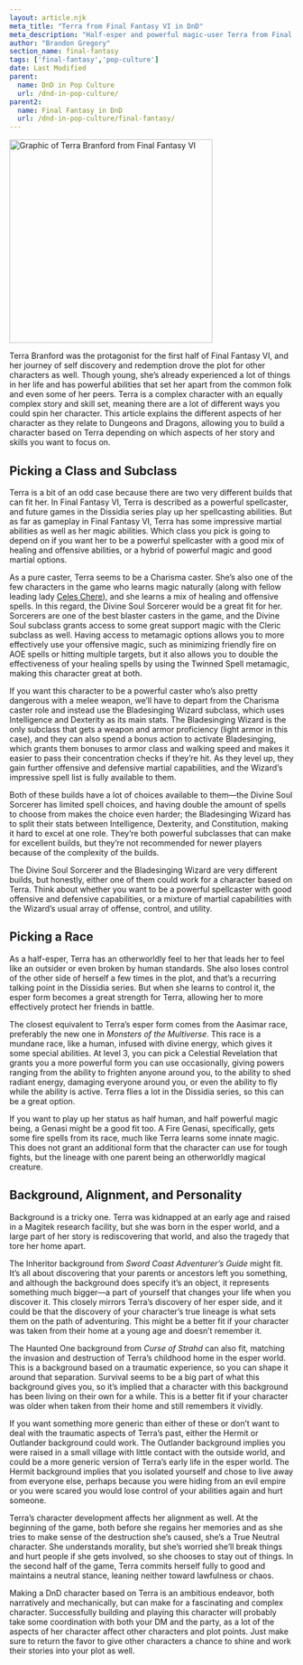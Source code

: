 ```yaml
---
layout: article.njk
meta_title: "Terra from Final Fantasy VI in DnD"
meta_description: "Half-esper and powerful magic-user Terra from Final Fantasy VI is an interesting character and a challenge to build in DnD, but these tips will get you there!"
author: "Brandon Gregory"
section_name: final-fantasy
tags: ['final-fantasy','pop-culture']
date: Last Modified
parent:
  name: DnD in Pop Culture
  url: /dnd-in-pop-culture/
parent2:
  name: Final Fantasy in DnD
  url: /dnd-in-pop-culture/final-fantasy/
---
```


<img
  src="/images/ff6-terra-360.webp"
  srcset="/images/ff6-terra-360.webp 360w,
          /images/ff6-terra-768.webp 768w"
  sizes="(min-width: 768px) 384px,180px"
  alt="Graphic of Terra Branford from Final Fantasy VI"
  class="tiny-hero"
  height="360" width="360" />

Terra Branford was the protagonist for the first half of Final Fantasy VI, and her journey of self discovery and redemption drove the plot for other characters as well. Though young, she’s already experienced a lot of things in her life and has powerful abilities that set her apart from the common folk and even some of her peers. Terra is a complex character with an equally complex story and skill set, meaning there are a lot of different ways you could spin her character. This article explains the different aspects of her character as they relate to Dungeons and Dragons, allowing you to build a character based on Terra depending on which aspects of her story and skills you want to focus on.


## Picking a Class and Subclass

Terra is a bit of an odd case because there are two very different builds that can fit her. In Final Fantasy VI, Terra is described as a powerful spellcaster, and future games in the Dissidia series play up her spellcasting abilities. But as far as gameplay in Final Fantasy VI, Terra has some impressive martial abilities as well as her magic abilities. Which class you pick is going to depend on if you want her to be a powerful spellcaster with a good mix of healing and offensive abilities, or a hybrid of powerful magic and good martial options.

As a pure caster, Terra seems to be a Charisma caster. She’s also one of the few characters in the game who learns magic naturally (along with fellow leading lady [Celes Chere](/dnd-in-pop-culture/final-fantasy/ff6-celes/)), and she learns a mix of healing and offensive spells. In this regard, the Divine Soul Sorcerer would be a great fit for her. Sorcerers are one of the best blaster casters in the game, and the Divine Soul subclass grants access to  some great support magic with the Cleric subclass as well. Having access to metamagic options allows you to more effectively use your offensive magic, such as minimizing friendly fire on AOE spells or hitting multiple targets, but it also allows you to double the effectiveness of your healing spells by using the Twinned Spell metamagic, making this character great at both.

If you want this character to be a powerful caster who’s also pretty dangerous with a melee weapon, we’ll have to depart from the Charisma caster role and instead use the Bladesinging Wizard subclass, which uses Intelligence and Dexterity as its main stats. The Bladesinging Wizard is the only subclass that gets a weapon and armor proficiency (light armor in this case), and they can also spend a bonus action to activate Bladesinging, which grants them bonuses to armor class and walking speed and makes it easier to pass their concentration checks if they’re hit. As they level up, they gain further offensive and defensive martial capabilities, and the Wizard’s impressive spell list is fully available to them.

Both of these builds have a lot of choices available to them—the Divine Soul Sorcerer has limited spell choices, and having double the amount of spells to choose from makes the choice even harder; the Bladesinging Wizard has to split their stats between Intelligence, Dexterity, and Constitution, making it hard to excel at one role. They’re both powerful subclasses that can make for excellent builds, but they’re not recommended for newer players because of the complexity of the builds.

The Divine Soul Sorcerer and the Bladesinging Wizard are very different builds, but honestly, either one of them could work for a character based on Terra. Think about whether you want to be a powerful spellcaster with good offensive and defensive capabilities, or a mixture of martial capabilities with the Wizard’s usual array of offense, control, and utility.


## Picking a Race

As a half-esper, Terra has an otherworldly feel to her that leads her to feel like an outsider or even broken by human standards. She also loses control of the other side of herself a few times in the plot, and that’s a recurring talking point in the Dissidia series. But when she learns to control it, the esper form becomes a great strength for Terra, allowing her to more effectively protect her friends in battle.

The closest equivalent to Terra’s esper form comes from the Aasimar race, preferably the new one in _Monsters of the Multiverse_. This race is a mundane race, like a human, infused with divine energy, which gives it some special abilities. At level 3, you can pick a Celestial Revelation that grants you a more powerful form you can use occasionally, giving powers ranging from the ability to frighten anyone around you, to the ability to shed radiant energy, damaging everyone around you, or even the ability to fly while the ability is active. Terra flies a lot in the Dissidia series, so this can be a great option.

If you want to play up her status as half human, and half powerful magic being, a Genasi might be a good fit too. A Fire Genasi, specifically, gets some fire spells from its race, much like Terra learns some innate magic. This does not grant an additional form that the character can use for tough fights, but the lineage with one parent being an otherworldly magical creature.


## Background, Alignment, and Personality

Background is a tricky one. Terra was kidnapped at an early age and raised in a Magitek research facility, but she was born in the esper world, and a large part of her story is rediscovering that world, and also the tragedy that tore her home apart.

The Inheritor background from _Sword Coast Adventurer’s Guide_ might fit. It’s all about discovering that your parents or ancestors left you something, and although the background does specify it’s an object, it represents something much bigger—a part of yourself that changes your life when you discover it. This closely mirrors Terra’s discovery of her esper side, and it could be that the discovery of your character’s true lineage is what sets them on the path of adventuring. This might be a better fit if your character was taken from their home at a young age and doesn’t remember it.

The Haunted One background from _Curse of Strahd_ can also fit, matching the invasion and destruction of Terra’s childhood home in the esper world. This is a background based on a traumatic experience, so you can shape it around that separation. Survival seems to be a big part of what this background gives you, so it’s implied that a character with this background has been living on their own for a while. This is a better fit if your character was older when taken from their home and still remembers it vividly.

If you want something more generic than either of these or don’t want to deal with the traumatic aspects of Terra’s past, either the Hermit or Outlander background could work. The Outlander background implies you were raised in a small village with little contact with the outside world, and could be a more generic version of Terra’s early life in the esper world. The Hermit background implies that you isolated yourself and chose to live away from everyone else, perhaps because you were hiding from an evil empire or you were scared you would lose control of your abilities again and hurt someone.

Terra’s character development affects her alignment as well. At the beginning of the game, both before she regains her memories and as she tries to make sense of the destruction she’s caused, she’s a True Neutral character. She understands morality, but she’s worried she’ll break things and hurt people if she gets involved, so she chooses to stay out of things. In the second half of the game, Terra commits herself fully to good and maintains a neutral stance, leaning neither toward lawfulness or chaos.

Making a DnD character based on Terra is an ambitious endeavor, both narratively and mechanically, but can make for a fascinating and complex character. Successfully building and playing this character will probably take some coordination with both your DM and the party, as a lot of the aspects of her character affect other characters and plot points. Just make sure to return the favor to give other characters a chance to shine and work their stories into your plot as well.
